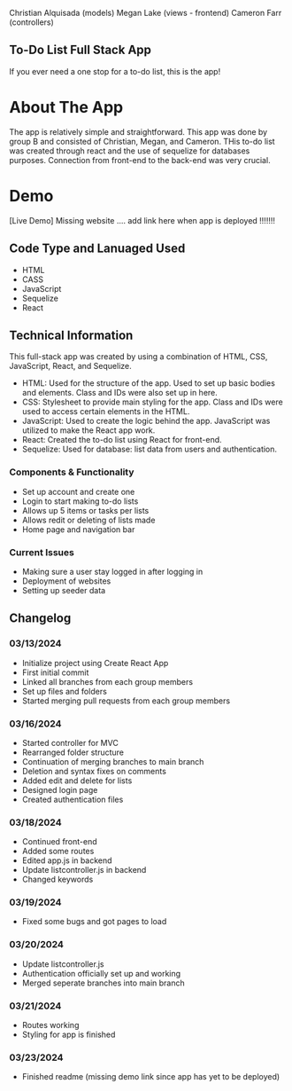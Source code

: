 Christian Alquisada (models)
Megan Lake (views - frontend)
Cameron Farr (controllers)

To-Do List Full Stack App
---
If you ever need a one stop for a to-do list, this is the app!

# About The App
The app is relatively simple and straightforward. This app was done by group B and consisted of Christian, Megan, and Cameron. THis to-do list was created through react and the use of sequelize for databases purposes. Connection from front-end to the back-end was very crucial.

# Demo
[Live Demo] Missing website .... add link here when app is deployed !!!!!!!

## Code Type and Lanuaged Used
- HTML
- CASS
- JavaScript
- Sequelize
- React

## Technical Information
This full-stack app was created by using a combination of HTML, CSS, JavaScript, React, and Sequelize.
- HTML: Used for the structure of the app. Used to set up basic bodies and elements. Class and IDs were also set up in here.
- CSS: Stylesheet to provide main styling for the app. Class and IDs were used to access certain elements in the HTML.
- JavaScript: Used to create the logic behind the app. JavaScript was utilized to make the React app work.
- React: Created the to-do list using React for front-end.
- Sequelize: Used for database: list data from users and authentication.

### Components & Functionality
- Set up account and create one
- Login to start making to-do lists
- Allows up 5 items or tasks per lists
- Allows redit or deleting of lists made
- Home page and navigation bar

### Current Issues
- Making sure a user stay logged in after logging in
- Deployment of websites
- Setting up seeder data

## Changelog
### 03/13/2024
- Initialize project using Create React App
- First initial commit
- Linked all branches from each group members
- Set up files and folders
- Started merging pull requests from each group members

### 03/16/2024
- Started controller for MVC
- Rearranged folder structure
- Continuation of merging branches to main branch
- Deletion and syntax fixes on comments
- Added edit and delete for lists
- Designed login page
- Created authentication files

### 03/18/2024
- Continued front-end
- Added some routes
- Edited app.js in backend
- Update listcontroller.js in backend
- Changed keywords

### 03/19/2024
- Fixed some bugs and got pages to load

### 03/20/2024
- Update listcontroller.js
- Authentication officially set up and working
- Merged seperate branches into main branch

### 03/21/2024
- Routes working
- Styling for app is finished

### 03/23/2024
- Finished readme (missing demo link since app has yet to be deployed)


